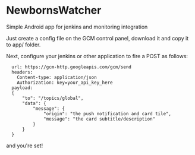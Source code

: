 # NewbornsWatcher
Simple Android app for jenkins and monitoring integration

Just create a config file on the GCM control panel, download it and copy it to app/ folder.

Next, configure your jenkins or other application to fire a POST as follows:

```
  url: https://gcm-http.googleapis.com/gcm/send
  headers: 
    Content-type: application/json
    Authorization: key=your_api_key_here
  payload:
  {
      "to": "/topics/global",
      "data": {
          "message": {
              "origin": "the push notification and card tile",
              "message": "the card subtitle/description"
          }
      }
  }
```

and you're set!
